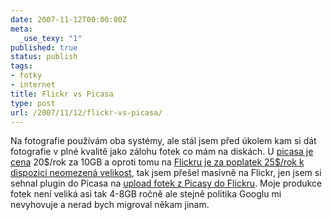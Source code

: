 ```yaml
---
date: 2007-11-12T00:00:00Z
meta:
  _use_texy: "1"
published: true
status: publish
tags:
- fotky
- internet
title: Flickr vs Picasa
type: post
url: /2007/11/12/flickr-vs-picasa/
---
```


<p>Na fotografie použ&#xED;v&#xE1;m oba syst&#xE9;my, ale st&#xE1;l jsem před &#xFA;kolem kam si d&#xE1;t fotografie v pln&#xE9; kvalitě jako z&#xE1;lohu fotek co m&#xE1;m na disk&#xE1;ch. U <a href="https://www.google.com/accounts/PurchaseStorage?hl=en_US">picasa je cena</a> 20$/rok za 10GB a oproti tomu na <a href="http://flickr.com/upgrade/">Flickru je za poplatek 25$/rok k dispozici neomezen&#xE1; velikost</a>, tak jsem pře&#x161;el masivně na Flickr, jen jsem si sehnal plugin do Picasa na <a href="http://picasa2flickr.sourceforge.net/">upload fotek z Picasy do Flickru</a>. Moje produkce fotek nen&#xED; velik&#xE1; asi tak 4-8GB ročně ale stejně politika Googlu mi nevyhovuje a nerad bych migroval někam jinam.</p>
